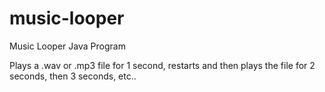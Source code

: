 # music-looper
 Music Looper Java Program

 Plays a .wav or .mp3 file for 1 second, restarts and then plays the file for 2 seconds, then 3 seconds, etc..


